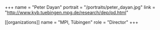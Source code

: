 +++
name = "Peter Dayan"
portrait = "/portraits/peter_dayan.jpg"
link = "http://www.kyb.tuebingen.mpg.de/research/dep/pd.html"

[[organizations]]
name = "MPI, Tübingen"
role = "Director"
+++

